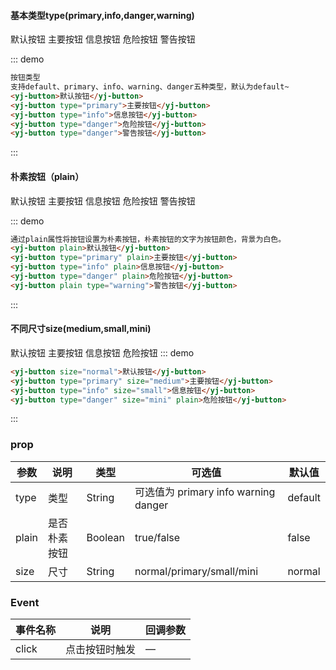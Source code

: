 

#### 基本类型type(primary,info,danger,warning)
<yj-button>默认按钮</yj-button>
<yj-button type="primary">主要按钮</yj-button>
<yj-button type="info">信息按钮</yj-button>
<yj-button type="danger">危险按钮</yj-button>
<yj-button type="warning">警告按钮</yj-button>

::: demo
```html
按钮类型
支持default、primary、info、warning、danger五种类型，默认为default~
<yj-button>默认按钮</yj-button>
<yj-button type="primary">主要按钮</yj-button>
<yj-button type="info">信息按钮</yj-button>
<yj-button type="danger">危险按钮</yj-button>
<yj-button type="danger">警告按钮</yj-button>

```
:::

#### 朴素按钮（plain）
<yj-button plain style="marginTop:20px">默认按钮</yj-button>
<yj-button type="primary" plain>主要按钮</yj-button>
<yj-button type="info" plain>信息按钮</yj-button>
<yj-button type="danger" plain>危险按钮</yj-button>
<yj-button plain type="warning">警告按钮</yj-button>

::: demo
```html
通过plain属性将按钮设置为朴素按钮，朴素按钮的文字为按钮颜色，背景为白色。
<yj-button plain>默认按钮</yj-button>
<yj-button type="primary" plain>主要按钮</yj-button>
<yj-button type="info" plain>信息按钮</yj-button>
<yj-button type="danger" plain>危险按钮</yj-button>
<yj-button plain type="warning">警告按钮</yj-button>
```
:::

#### 不同尺寸size(medium,small,mini)
<yj-button style="marginTop:20px" size="normal">默认按钮</yj-button>
<yj-button type="primary" size="medium">主要按钮</yj-button>
<yj-button type="info" size="small">信息按钮</yj-button>
<yj-button type="danger" size="mini" plain>危险按钮</yj-button>
::: demo
```html
<yj-button size="normal">默认按钮</yj-button>
<yj-button type="primary" size="medium">主要按钮</yj-button>
<yj-button type="info" size="small">信息按钮</yj-button>
<yj-button type="danger" size="mini" plain>危险按钮</yj-button>
```
:::
### prop
| 参数      | 说明                                 | 类型      | 可选值       | 默认值   |
|---------- |------------------------------------ |---------- |------------- |-------- |
|type       |	类型 | String | 可选值为 primary info warning danger | default |
|plain      | 是否朴素按钮 |	Boolean  | true/false | false |
|size      | 尺寸 |	String  | normal/primary/small/mini | normal |

### Event
| 事件名称      | 说明       | 回调参数   |
|------------- |----------- |---------  |
|click         |点击按钮时触发| —  |
